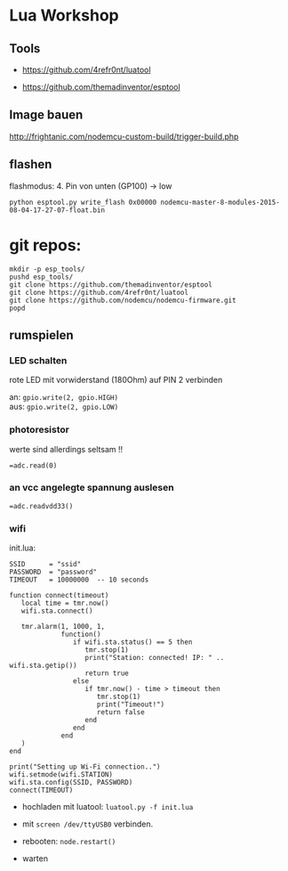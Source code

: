 # Lua Workshop

## Tools

* https://github.com/4refr0nt/luatool

* https://github.com/themadinventor/esptool

## Image bauen

http://frightanic.com/nodemcu-custom-build/trigger-build.php

## flashen
flashmodus: 4. Pin von unten (GP100) -> low

```python esptool.py write_flash 0x00000 nodemcu-master-8-modules-2015-08-04-17-27-07-float.bin```


# git repos:

    mkdir -p esp_tools/
    pushd esp_tools/
    git clone https://github.com/themadinventor/esptool
    git clone https://github.com/4refr0nt/luatool
    git clone https://github.com/nodemcu/nodemcu-firmware.git
    popd



## rumspielen

### LED schalten

rote LED mit vorwiderstand (180Ohm) auf PIN 2 verbinden

an: ```gpio.write(2, gpio.HIGH)```  
aus: ```gpio.write(2, gpio.LOW)```


### photoresistor

werte sind allerdings seltsam  !!

```
=adc.read(0)
```

### an vcc angelegte spannung auslesen

```
=adc.readvdd33()
```

### wifi

init.lua:
```
SSID      = "ssid"
PASSWORD  = "password"
TIMEOUT   = 10000000  -- 10 seconds

function connect(timeout)
   local time = tmr.now()
   wifi.sta.connect()

   tmr.alarm(1, 1000, 1, 
             function() 
                if wifi.sta.status() == 5 then 
                   tmr.stop(1)
                   print("Station: connected! IP: " .. wifi.sta.getip())
                   return true
                else
                   if tmr.now() - time > timeout then
                      tmr.stop(1)
                      print("Timeout!")
                      return false
                   end
                end 
             end
   )
end

print("Setting up Wi-Fi connection..")
wifi.setmode(wifi.STATION)
wifi.sta.config(SSID, PASSWORD)
connect(TIMEOUT)
```

* hochladen mit luatool:
``luatool.py -f init.lua``

* mit ``screen /dev/ttyUSB0`` verbinden.
* rebooten: ``node.restart()``
* warten
